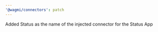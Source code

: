 ```yaml
---
'@wagmi/connectors': patch
---
```


Added Status as the name of the injected connector for the Status App
